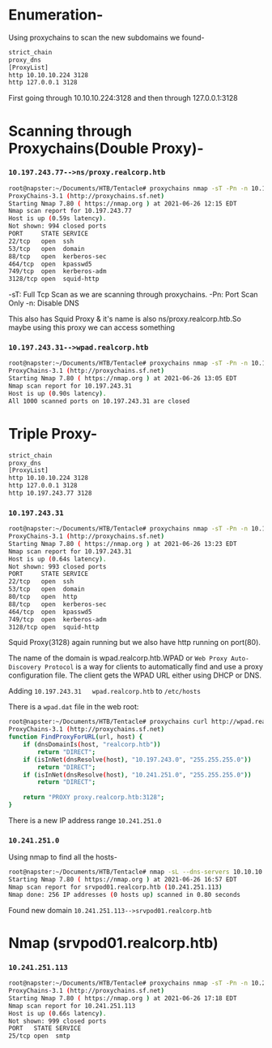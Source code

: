 # Enumeration-

Using proxychains to scan the new subdomains we found-

```bash
strict_chain
proxy_dns
[ProxyList]
http 10.10.10.224 3128
http 127.0.0.1 3128
```

First going through 10.10.10.224:3128 and then through 127.0.0.1:3128

# Scanning through Proxychains(Double Proxy)-
### `10.197.243.77-->ns/proxy.realcorp.htb`

```bash
root@napster:~/Documents/HTB/Tentacle# proxychains nmap -sT -Pn -n 10.197.243.77 -oA nmap/10.197.243.77
ProxyChains-3.1 (http://proxychains.sf.net)
Starting Nmap 7.80 ( https://nmap.org ) at 2021-06-26 12:15 EDT
Nmap scan report for 10.197.243.77
Host is up (0.59s latency).
Not shown: 994 closed ports
PORT     STATE SERVICE
22/tcp   open  ssh
53/tcp   open  domain
88/tcp   open  kerberos-sec
464/tcp  open  kpasswd5
749/tcp  open  kerberos-adm
3128/tcp open  squid-http
```

-sT: Full Tcp Scan as we are scanning through proxychains.
-Pn: Port Scan Only
-n: Disable DNS

This also has Squid Proxy & it's name is also ns/proxy.realcorp.htb.So maybe using this proxy we can access something 

### `10.197.243.31-->wpad.realcorp.htb`
```bash
root@napster:~/Documents/HTB/Tentacle# proxychains nmap -sT -Pn -n 10.197.243.31
ProxyChains-3.1 (http://proxychains.sf.net)
Starting Nmap 7.80 ( https://nmap.org ) at 2021-06-26 13:05 EDT
Nmap scan report for 10.197.243.31
Host is up (0.90s latency).
All 1000 scanned ports on 10.197.243.31 are closed
```


# Triple Proxy-
```bash
strict_chain
proxy_dns
[ProxyList]
http 10.10.10.224 3128
http 127.0.0.1 3128
http 10.197.243.77 3128
```

### `10.197.243.31`

```bash
root@napster:~/Documents/HTB/Tentacle# proxychains nmap -sT -Pn -n 10.197.243.31 -oA nmap/10.197.243.31
ProxyChains-3.1 (http://proxychains.sf.net)
Starting Nmap 7.80 ( https://nmap.org ) at 2021-06-26 13:23 EDT
Nmap scan report for 10.197.243.31
Host is up (0.64s latency).
Not shown: 993 closed ports
PORT     STATE SERVICE
22/tcp   open  ssh
53/tcp   open  domain
80/tcp   open  http
88/tcp   open  kerberos-sec
464/tcp  open  kpasswd5
749/tcp  open  kerberos-adm
3128/tcp open  squid-http
```

Squid Proxy(3128) again running but we also have http running on port(80).

The name of the domain is wpad.realcorp.htb.WPAD or `Web Proxy Auto-Discovery Protocol` is a way for clients to automatically find and use a proxy configuration file. The client gets the WPAD URL either using DHCP or DNS.

Adding `10.197.243.31   wpad.realcorp.htb` to `/etc/hosts`

There is a `wpad.dat` file in the web root:

```bash
root@napster:~/Documents/HTB/Tentacle# proxychains curl http://wpad.realcorp.htb/wpad.dat
ProxyChains-3.1 (http://proxychains.sf.net)
function FindProxyForURL(url, host) {
    if (dnsDomainIs(host, "realcorp.htb"))
        return "DIRECT";
    if (isInNet(dnsResolve(host), "10.197.243.0", "255.255.255.0"))
        return "DIRECT"; 
    if (isInNet(dnsResolve(host), "10.241.251.0", "255.255.255.0"))
        return "DIRECT"; 
 
    return "PROXY proxy.realcorp.htb:3128";
}
```

There is a new IP address range `10.241.251.0`


### `10.241.251.0`

Using nmap to find all the hosts-

```bash
root@napster:~/Documents/HTB/Tentacle# nmap -sL --dns-servers 10.10.10.224 10.241.251.0/24 | grep -F '('
Starting Nmap 7.80 ( https://nmap.org ) at 2021-06-26 16:57 EDT
Nmap scan report for srvpod01.realcorp.htb (10.241.251.113)
Nmap done: 256 IP addresses (0 hosts up) scanned in 0.80 seconds
```

Found new domain `10.241.251.113-->srvpod01.realcorp.htb`

# Nmap (srvpod01.realcorp.htb)
### `10.241.251.113`

```bash
root@napster:~/Documents/HTB/Tentacle# proxychains nmap -sT -Pn -n 10.241.251.113 -oA nmap/10.241.251.113
ProxyChains-3.1 (http://proxychains.sf.net)
Starting Nmap 7.80 ( https://nmap.org ) at 2021-06-26 17:18 EDT
Nmap scan report for 10.241.251.113
Host is up (0.66s latency).
Not shown: 999 closed ports
PORT   STATE SERVICE
25/tcp open  smtp
```